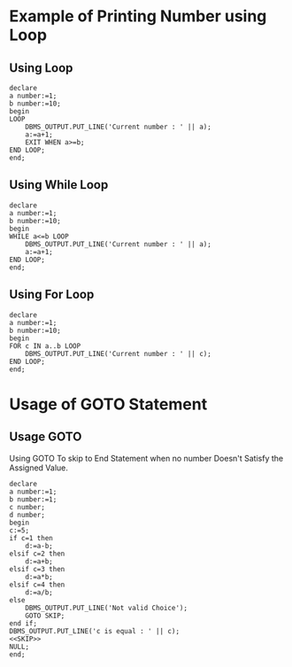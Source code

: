 # Example of Printing Number using Loop

## Using Loop
```
declare
a number:=1;
b number:=10;
begin
LOOP
    DBMS_OUTPUT.PUT_LINE('Current number : ' || a);
    a:=a+1;
    EXIT WHEN a>=b;
END LOOP;
end;
```

## Using While Loop
```
declare
a number:=1;
b number:=10;
begin
WHILE a<=b LOOP
    DBMS_OUTPUT.PUT_LINE('Current number : ' || a);
    a:=a+1;
END LOOP;
end;
```

## Using For Loop
```
declare
a number:=1;
b number:=10;
begin
FOR c IN a..b LOOP
    DBMS_OUTPUT.PUT_LINE('Current number : ' || c);
END LOOP;
end;
```

# Usage of GOTO Statement

## Usage GOTO 
Using GOTO To skip to End Statement when no number Doesn't Satisfy the Assigned Value.
```
declare
a number:=1;
b number:=1;
c number;
d number;
begin
c:=5;
if c=1 then
    d:=a-b;
elsif c=2 then
    d:=a+b;
elsif c=3 then
    d:=a*b;
elsif c=4 then
    d:=a/b;
else
    DBMS_OUTPUT.PUT_LINE('Not valid Choice');
    GOTO SKIP;
end if;
DBMS_OUTPUT.PUT_LINE('c is equal : ' || c);
<<SKIP>>
NULL;
end;
```
